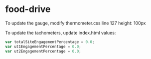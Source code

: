 # food-drive

To update the gauge, modify thermometer.css line 127
height: 100px


To update the tachometers, update index.html values:

```js
var totalSiteEngagementPercentage = 0.0;
var ut1EngagementPercentage = 0.0;
var ut2EngagementPercentage = 0.0;
```

